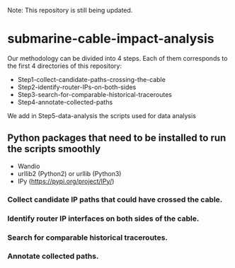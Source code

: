 Note: This repository is still being updated.  

# submarine-cable-impact-analysis

Our methodology can be divided into 4 steps. Each of them corresponds to the first 4 directories of this repository:  
* Step1-collect-candidate-paths-crossing-the-cable
* Step2-identify-router-IPs-on-both-sides
* Step3-search-for-comparable-historical-traceroutes
* Step4-annotate-collected-paths

We add in Step5-data-analysis the scripts used for data analysis

## Python packages that need to be installed to run the scripts smoothly
* Wandio
* urllib2 (Python2) or urllib (Python3)
* IPy (https://pypi.org/project/IPy/)


### Collect candidate IP paths that could have crossed the cable.



### Identify router IP interfaces on both sides of the cable.



### Search for comparable historical traceroutes.




### Annotate collected paths.
